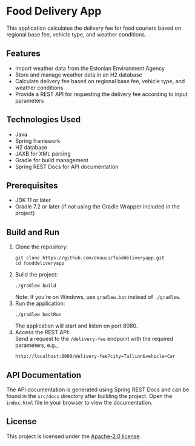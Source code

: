 # Food Delivery App

This application calculates the delivery fee for food couriers based on regional base fee, vehicle type, and weather conditions.

## Features

- Import weather data from the Estonian Environment Agency
- Store and manage weather data in an H2 database
- Calculate delivery fee based on regional base fee, vehicle type, and weather conditions
- Provide a REST API for requesting the delivery fee according to input parameters

## Technologies Used

- Java
- Spring framework
- H2 database
- JAXB for XML parsing
- Gradle for build management
- Spring REST Docs for API documentation

## Prerequisites

- JDK 11 or later
- Gradle 7.2 or later (if not using the Gradle Wrapper included in the project)

## Build and Run

1. Clone the repository:
    ```
    git clone https://github.com/okuuuu/fooddeliveryapp.git
    cd fooddeliveryapp
    ```
2. Build the project:
    ```
    ./gradlew build
    ```
    Note: If you're on Windows, use `gradlew.bat` instead of `./gradlew`.
3. Run the application:
    ```
    ./gradlew bootRun
    ```
    The application will start and listen on port 8080.
4. Access the REST API:<br>
    Send a request to the `/delivery-fee` endpoint with the required parameters, e.g.,
    ```
    http://localhost:8080/delivery-fee?city=Tallinn&vehicle=Car
    ```
## API Documentation

The API documentation is generated using Spring REST Docs and can be found in the `src/docs` directory after building the project. Open the `index.html` file in your browser to view the documentation.

## License

This project is licensed under the [Apache-2.0 license](LICENSE).

